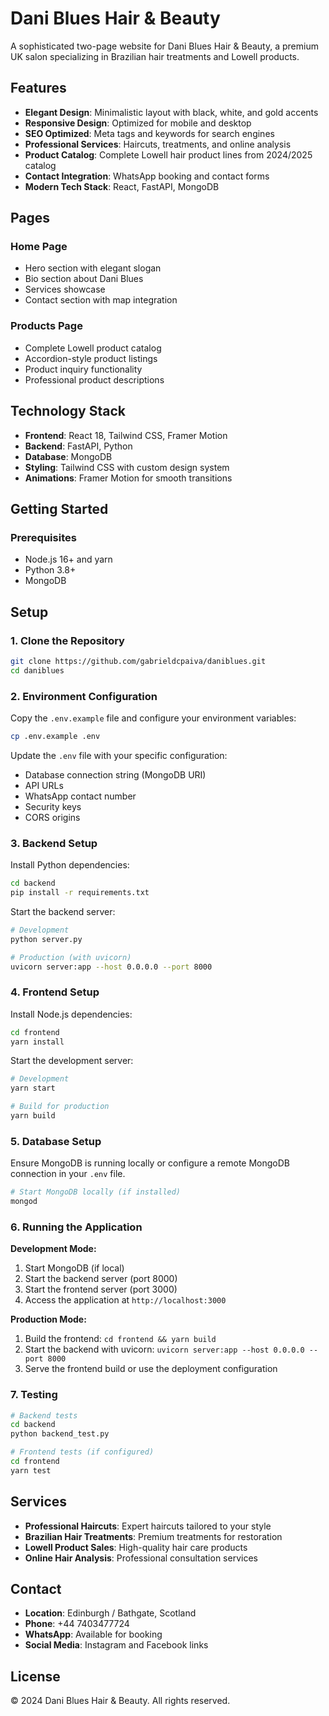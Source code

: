 # Dani Blues Hair & Beauty

A sophisticated two-page website for Dani Blues Hair & Beauty, a premium UK salon specializing in Brazilian hair treatments and Lowell products.

## Features

- **Elegant Design**: Minimalistic layout with black, white, and gold accents
- **Responsive Design**: Optimized for mobile and desktop
- **SEO Optimized**: Meta tags and keywords for search engines
- **Professional Services**: Haircuts, treatments, and online analysis
- **Product Catalog**: Complete Lowell hair product lines from 2024/2025 catalog
- **Contact Integration**: WhatsApp booking and contact forms
- **Modern Tech Stack**: React, FastAPI, MongoDB

## Pages

### Home Page
- Hero section with elegant slogan
- Bio section about Dani Blues
- Services showcase
- Contact section with map integration

### Products Page
- Complete Lowell product catalog
- Accordion-style product listings
- Product inquiry functionality
- Professional product descriptions

## Technology Stack

- **Frontend**: React 18, Tailwind CSS, Framer Motion
- **Backend**: FastAPI, Python
- **Database**: MongoDB
- **Styling**: Tailwind CSS with custom design system
- **Animations**: Framer Motion for smooth transitions

## Getting Started

### Prerequisites

- Node.js 16+ and yarn
- Python 3.8+
- MongoDB

## Setup

### 1. Clone the Repository

```bash
git clone https://github.com/gabrieldcpaiva/daniblues.git
cd daniblues
```

### 2. Environment Configuration

Copy the `.env.example` file and configure your environment variables:

```bash
cp .env.example .env
```

Update the `.env` file with your specific configuration:
- Database connection string (MongoDB URI)
- API URLs
- WhatsApp contact number
- Security keys
- CORS origins

### 3. Backend Setup

Install Python dependencies:

```bash
cd backend
pip install -r requirements.txt
```

Start the backend server:

```bash
# Development
python server.py

# Production (with uvicorn)
uvicorn server:app --host 0.0.0.0 --port 8000
```

### 4. Frontend Setup

Install Node.js dependencies:

```bash
cd frontend
yarn install
```

Start the development server:

```bash
# Development
yarn start

# Build for production
yarn build
```

### 5. Database Setup

Ensure MongoDB is running locally or configure a remote MongoDB connection in your `.env` file.

```bash
# Start MongoDB locally (if installed)
mongod
```

### 6. Running the Application

**Development Mode:**

1. Start MongoDB (if local)
2. Start the backend server (port 8000)
3. Start the frontend server (port 3000)
4. Access the application at `http://localhost:3000`

**Production Mode:**

1. Build the frontend: `cd frontend && yarn build`
2. Start the backend with uvicorn: `uvicorn server:app --host 0.0.0.0 --port 8000`
3. Serve the frontend build or use the deployment configuration

### 7. Testing

```bash
# Backend tests
cd backend
python backend_test.py

# Frontend tests (if configured)
cd frontend
yarn test
```

## Services

- **Professional Haircuts**: Expert haircuts tailored to your style
- **Brazilian Hair Treatments**: Premium treatments for restoration
- **Lowell Product Sales**: High-quality hair care products
- **Online Hair Analysis**: Professional consultation services

## Contact

- **Location**: Edinburgh / Bathgate, Scotland
- **Phone**: +44 7403477724
- **WhatsApp**: Available for booking
- **Social Media**: Instagram and Facebook links

## License

© 2024 Dani Blues Hair & Beauty. All rights reserved.
